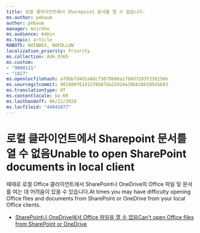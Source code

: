 ```yaml
---
title: 로컬 클라이언트에서 Sharepoint 문서를 열 수 없습니다.
ms.author: pebaum
author: pebaum
manager: mnirkhe
ms.audience: Admin
ms.topic: article
ROBOTS: NOINDEX, NOFOLLOW
localization_priority: Priority
ms.collection: Adm_O365
ms.custom:
- "9000131"
- "1827"
ms.openlocfilehash: af0bbfd4d1a68cf3079b06a17b0d7283f258156b
ms.sourcegitcommit: 981880f6141278b87da22924a39bb1bb5892bb83
ms.translationtype: HT
ms.contentlocale: ko-KR
ms.lasthandoff: 06/22/2020
ms.locfileid: "44841077"
---
```

# <a name="unable-to-open-sharepoint-documents-in-local-client"></a><span data-ttu-id="36ce0-102">로컬 클라이언트에서 Sharepoint 문서를 열 수 없음</span><span class="sxs-lookup"><span data-stu-id="36ce0-102">Unable to open SharePoint documents in local client</span></span>

<span data-ttu-id="36ce0-103">때때로 로컬 Office 클라이언트에서 SharePoint나 OneDrive의 Office 파일 및 문서를 여는 데 어려움이 있을 수 있습니다.</span><span class="sxs-lookup"><span data-stu-id="36ce0-103">At times you may have difficulty opening Office files and documents from SharePoint or OneDrive from your local Office clients.</span></span>

- [<span data-ttu-id="36ce0-104">SharePoint나 OneDrive에서 Office 파일을 열 수 없음</span><span class="sxs-lookup"><span data-stu-id="36ce0-104">Can't open Office files from SharePoint or OneDrive</span></span>](https://docs.microsoft.com/sharepoint/troubleshoot/administration/cant-open-office-files)
